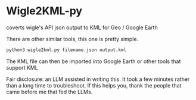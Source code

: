 # Wigle2KML-py
coverts wigle's API json output to KML for Geo / Google Earth

There are other similar tools, this one is pretty simple.  
```python
python3 wigle2kml.py filename.json output.kml
```
The KML file can then be imported into Google Earth or other tools that support KML

Fair disclosure: an LLM assisted in writing this.  It took a few minutes rather than a long time to troubleshoot.  If this helps you, thank the people that came before me that fed the LLMs.
